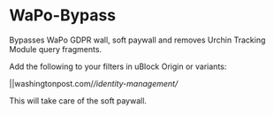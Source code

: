 # WaPo-Bypass
Bypasses WaPo GDPR wall, soft paywall and removes Urchin Tracking Module query fragments.

Add the following to your filters in uBlock Origin or variants:

||washingtonpost.com/*/identity-management/*

This will take care of the soft paywall.
